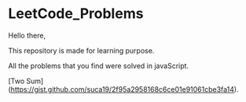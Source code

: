 # LeetCode_Problems

Hello there, 

This repository is made for learning purpose.

All the problems that you find were solved in javaScript.


[Two Sum] (https://gist.github.com/suca19/2f95a2958168c6ce01e91061cbe3fa14).

